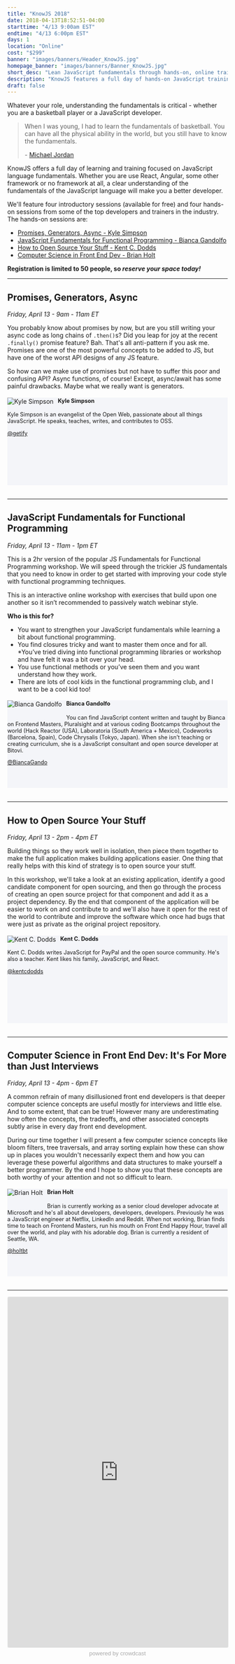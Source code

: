 ```yaml
---
title: "KnowJS 2018"
date: 2018-04-13T18:52:51-04:00
starttime: "4/13 9:00am EST"
endtime: "4/13 6:00pm EST"
days: 1
location: "Online"
cost: "$299"
banner: "images/banners/Header_KnowJS.jpg"
homepage_banner: "images/banners/Banner_KnowJS.jpg"
short_desc: "Lean JavaScript fundamentals through hands-on, online training."
description: "KnowJS features a full day of hands-on JavaScript training with the some of the top developers in the industry."
draft: false
---
```


Whatever your role, understanding the fundamentals is critical - whether you are a basketball player or a JavaScript developer.

> When I was young, I had to learn the fundamentals of basketball. You can have all the physical ability in the world, but you still have to know the fundamentals.
> 
> \- [Michael Jordan](https://www.brainyquote.com/quotes/michael_jordan_447174)

KnowJS offers a full day of learning and training focused on JavaScript language fundamentals. Whether you are use React, Angular, some other framework or no framework at all, a clear understanding of the fundamentals of the JavaScript language will make you a better developer.

We'll feature four introductory sessions (available for free) and four hands-on sessions from some of the top developers and trainers in the industry. The hands-on sessions are:

* [Promises, Generators, Async - Kyle Simpson](#promises-generators-async)
* [JavaScript Fundamentals for Functional Programming - Bianca Gandolfo](#javascript-fundamentals-for-functional-programming)
* [How to Open Source Your Stuff - Kent C. Dodds](#how-to-open-source-your-stuff)
* [Computer Science in Front End Dev - Brian Holt](#computer-science-in-front-end-dev-it-s-for-more-than-just-interviews)

**Registration is limited to 50 people, so _reserve your space today!_**

---

## Promises, Generators, Async

_Friday, April 13 - 9am - 11am ET_

You probably know about promises by now, but are you still writing your async code as long chains of `.then()`s? Did you leap for joy at the recent `.finally()` promise feature? Bah. That's all anti-pattern if you ask me. Promises are one of the most powerful concepts to be added to JS, but have one of the worst API designs of any JS feature.

So how can we make use of promises but not have to suffer this poor and confusing API? Async functions, of course! Except, async/await has some painful drawbacks. Maybe what we really want is generators.

<div style="background-color:#f4f5f9;min-height:200px;">
<img src="/images/speakers/KyleSimpson.jpg" style="float:left;margin-right: 10px;" alt="Kyle Simpson">

<div style="font-size:.9em;">
<h4>Kyle Simpson</h4>

<p>Kyle Simpson is an evangelist of the Open Web, passionate about all things JavaScript. He speaks, teaches, writes, and contributes to OSS.</p>

<i class="fa fa-twitter" aria-hidden="true"></i> <a href="https://twitter.com/getify">@getify</a>

</div>
</div>

<br style="clear:both;">

---

## JavaScript Fundamentals for Functional Programming

_Friday, April 13 - 11am - 1pm ET_

This is a 2hr version of the popular JS Fundamentals for Functional Programming workshop. We will speed through the trickier JS fundamentals that you need to know in order to get started with improving your code style with functional programming techniques.

This is an interactive online workshop with exercises that build upon one another so it isn’t recommended to passively watch webinar style.

**Who is this for?**

* You want to strengthen your JavaScript fundamentals while learning a bit about functional programming.
* You find closures tricky and want to master them once and for all.
*You’ve tried diving into functional programming libraries or workshop and have felt it was a bit over your head.
* You use functional methods or you’ve seen them and you want understand how they work.
* There are lots of cool kids in the functional programming club, and I want to be a cool kid too!

<div style="background-color:#f4f5f9;min-height:200px;">
<img src="/images/speakers/BiancaGandolfo.jpg" style="float:left;margin-right: 10px;margin-bottom:20px;" alt="Bianca Gandolfo">

<div style="font-size:.9em;">
<h4>Bianca Gandolfo</h4>

<p>You can find JavaScript content written and taught by Bianca on Frontend Masters, Pluralsight and at various coding Bootcamps throughout the world (Hack Reactor (USA), Laboratoria (South America + Mexico), Codeworks (Barcelona, Spain), Code Chrysalis (Tokyo, Japan). When she isn’t teaching or creating curriculum, she is a JavaScript consultant and open source developer at Bitovi.</p>

<i class="fa fa-twitter" aria-hidden="true"></i><a href="https://twitter.com/BiancaGando">@BiancaGando</a>

</div>
</div>

<br style="clear:both;">

---

## How to Open Source Your Stuff

_Friday, April 13 - 2pm - 4pm ET_

Building things so they work well in isolation, then piece them together to make the full application makes building applications easier. One thing that really helps with this kind of strategy is to open source your stuff.

In this workshop, we'll take a look at an existing application, identify a good candidate component for open sourcing, and then go through the process of creating an open source project for that component and add it as a project dependency. By the end that component of the application will be easier to work on and contribute to and we'll also have it open for the rest of the world to contribute and improve the software which once had bugs that were just as private as the original project repository.

<div style="background-color:#f4f5f9;min-height:200px;">
<img src="/images/speakers/KentCDodds.jpg" style="float:left;margin-right: 10px;" alt="Kent C. Dodds">

<div style="font-size:.9em;">
<h4>Kent C. Dodds</h4>

<p>Kent C. Dodds writes JavaScript for PayPal and the open source community. He's also a teacher. Kent likes his family, JavaScript, and React.</p>

<i class="fa fa-twitter" aria-hidden="true"></i><a href="https://twitter.com/kentcdodds">@kentcdodds</a>
</div>
</div>

<br style="clear:both;">

---

## Computer Science in Front End Dev: It's For More than Just Interviews

_Friday, April 13 - 4pm - 6pm ET_

A common refrain of many disillusioned front end developers is that deeper computer science concepts are useful mostly for interviews and little else. And to some extent, that can be true! However many are underestimating how often the concepts, the tradeoffs, and other associated concepts subtly arise in every day front end development.

During our time together I will present a few computer science concepts like bloom filters, tree traversals, and array sorting explain how these can show up in places you wouldn't necessarily expect them and how you can leverage these powerful algorithms and data structures to make yourself a better programmer. By the end I hope to show you that these concepts are both worthy of your attention and not so difficult to learn.

<div style="background-color:#f4f5f9;min-height:200px;">
<img src="/images/speakers/BrianHolt.jpg" style="float:left;margin-right: 10px;margin-bottom:20px;" alt="Brian Holt">

<div style="font-size:.9em;">
<h4>Brian Holt</h4>

<p>Brian is currently working as a senior cloud developer advocate at Microsoft and he's all about developers, developers, developers. Previously he was a JavaScript engineer at Netflix, LinkedIn and Reddit. When not working, Brian finds time to teach on Frontend Masters, run his mouth on Front End Happy Hour, travel all over the world, and play with his adorable dog. Brian is currently a resident of Seattle, WA.</p>

<i class="fa fa-twitter" aria-hidden="true"></i> <a href="https://twitter.com/holtbt">@holtbt</a>

</div>
</div>

<br style="clear:both;">

---

<a name="register"></a>

<iframe width="100%" height="800" frameborder="0" marginheight="0" marginwidth="0" allowtransparency="true" src="https://www.crowdcast.io/e/fundamental-javascript?navlinks=false&embed=true" style="border: 1px solid #EEE;border-radius:3px;"></iframe><a href="https://www.crowdcast.io/?utm_source=embed&utm_medium=website&utm_campaign=embed" style="color: #aaa; font-family: 'Helvetica', 'Arial', sans-serif;text-decoration: none;display: block;text-align: center;font-size: 13px;padding: 5px 0;">powered by crowdcast</a>
